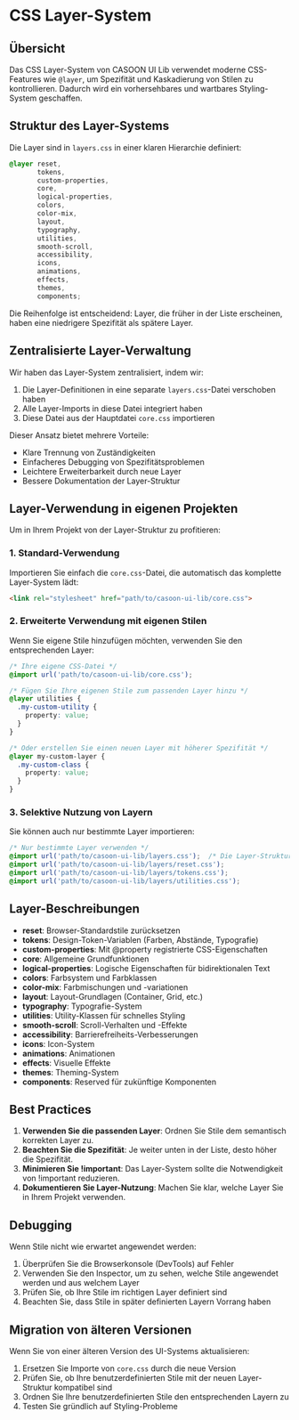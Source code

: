 # CSS Layer-System

## Übersicht

Das CSS Layer-System von CASOON UI Lib verwendet moderne CSS-Features wie `@layer`, um Spezifität und Kaskadierung von Stilen zu kontrollieren. Dadurch wird ein vorhersehbares und wartbares Styling-System geschaffen.

## Struktur des Layer-Systems

Die Layer sind in `layers.css` in einer klaren Hierarchie definiert:

```css
@layer reset,
       tokens, 
       custom-properties,
       core,
       logical-properties,
       colors,
       color-mix,
       layout,
       typography,
       utilities,
       smooth-scroll,
       accessibility,
       icons,
       animations,
       effects,
       themes,
       components;
```

Die Reihenfolge ist entscheidend: Layer, die früher in der Liste erscheinen, haben eine niedrigere Spezifität als spätere Layer. 

## Zentralisierte Layer-Verwaltung

Wir haben das Layer-System zentralisiert, indem wir:

1. Die Layer-Definitionen in eine separate `layers.css`-Datei verschoben haben
2. Alle Layer-Imports in diese Datei integriert haben
3. Diese Datei aus der Hauptdatei `core.css` importieren

Dieser Ansatz bietet mehrere Vorteile:
- Klare Trennung von Zuständigkeiten
- Einfacheres Debugging von Spezifitätsproblemen
- Leichtere Erweiterbarkeit durch neue Layer
- Bessere Dokumentation der Layer-Struktur

## Layer-Verwendung in eigenen Projekten

Um in Ihrem Projekt von der Layer-Struktur zu profitieren:

### 1. Standard-Verwendung

Importieren Sie einfach die `core.css`-Datei, die automatisch das komplette Layer-System lädt:

```html
<link rel="stylesheet" href="path/to/casoon-ui-lib/core.css">
```

### 2. Erweiterte Verwendung mit eigenen Stilen

Wenn Sie eigene Stile hinzufügen möchten, verwenden Sie den entsprechenden Layer:

```css
/* Ihre eigene CSS-Datei */
@import url('path/to/casoon-ui-lib/core.css');

/* Fügen Sie Ihre eigenen Stile zum passenden Layer hinzu */
@layer utilities {
  .my-custom-utility {
    property: value;
  }
}

/* Oder erstellen Sie einen neuen Layer mit höherer Spezifität */
@layer my-custom-layer {
  .my-custom-class {
    property: value;
  }
}
```

### 3. Selektive Nutzung von Layern

Sie können auch nur bestimmte Layer importieren:

```css
/* Nur bestimmte Layer verwenden */
@import url('path/to/casoon-ui-lib/layers.css');  /* Die Layer-Struktur */
@import url('path/to/casoon-ui-lib/layers/reset.css');
@import url('path/to/casoon-ui-lib/layers/tokens.css');
@import url('path/to/casoon-ui-lib/layers/utilities.css');
```

## Layer-Beschreibungen

- **reset**: Browser-Standardstile zurücksetzen
- **tokens**: Design-Token-Variablen (Farben, Abstände, Typografie)
- **custom-properties**: Mit @property registrierte CSS-Eigenschaften
- **core**: Allgemeine Grundfunktionen
- **logical-properties**: Logische Eigenschaften für bidirektionalen Text
- **colors**: Farbsystem und Farbklassen
- **color-mix**: Farbmischungen und -variationen
- **layout**: Layout-Grundlagen (Container, Grid, etc.)
- **typography**: Typografie-System
- **utilities**: Utility-Klassen für schnelles Styling
- **smooth-scroll**: Scroll-Verhalten und -Effekte
- **accessibility**: Barrierefreiheits-Verbesserungen
- **icons**: Icon-System
- **animations**: Animationen
- **effects**: Visuelle Effekte
- **themes**: Theming-System
- **components**: Reserved für zukünftige Komponenten

## Best Practices

1. **Verwenden Sie die passenden Layer**: Ordnen Sie Stile dem semantisch korrekten Layer zu.
2. **Beachten Sie die Spezifität**: Je weiter unten in der Liste, desto höher die Spezifität.
3. **Minimieren Sie !important**: Das Layer-System sollte die Notwendigkeit von !important reduzieren.
4. **Dokumentieren Sie Layer-Nutzung**: Machen Sie klar, welche Layer Sie in Ihrem Projekt verwenden.

## Debugging

Wenn Stile nicht wie erwartet angewendet werden:

1. Überprüfen Sie die Browserkonsole (DevTools) auf Fehler
2. Verwenden Sie den Inspector, um zu sehen, welche Stile angewendet werden und aus welchem Layer
3. Prüfen Sie, ob Ihre Stile im richtigen Layer definiert sind
4. Beachten Sie, dass Stile in später definierten Layern Vorrang haben

## Migration von älteren Versionen

Wenn Sie von einer älteren Version des UI-Systems aktualisieren:

1. Ersetzen Sie Importe von `core.css` durch die neue Version
2. Prüfen Sie, ob Ihre benutzerdefinierten Stile mit der neuen Layer-Struktur kompatibel sind
3. Ordnen Sie Ihre benutzerdefinierten Stile den entsprechenden Layern zu
4. Testen Sie gründlich auf Styling-Probleme 